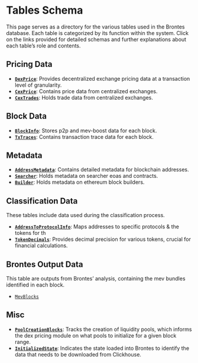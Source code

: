 # Tables Schema

This page serves as a directory for the various tables used in the Brontes database. Each table is categorized by its function within the system. Click on the links provided for detailed schemas and further explanations about each table’s role and contents.

## Pricing Data

- **[`DexPrice`](./schema/pricing.md#dex-price-table-schema)**: Provides decentralized exchange pricing data at a transaction level of granularity.
- **[`CexPrice`](./schema/pricing.md#cex-price-table-schema)**: Contains price data from centralized exchanges.
- **[`CexTrades`](./schema/pricing.md#cex-trades-table-schema)**: Holds trade data from centralized exchanges.

## Block Data

- **[`BlockInfo`](./schema/block.md#block-info-table-schema)**: Stores p2p and mev-boost data for each block.
- **[`TxTraces`](./schema/block.md#tx-traces-table-schema)**: Contains transaction trace data for each block.

## Metadata

- **[`AddressMetadata`](./schema/metadata.md#addressmeta-table)**: Contains detailed metadata for blockchain addresses.
- **[`Searcher`](./schema/metadata.md#searcher-info-tables)**: Holds metadata on searcher eoas and contracts.
- **[`Builder`](./schema/metadata.md#builder-table)**: Holds metadata on ethereum block builders.

## Classification Data

These tables include data used during the classification process.

- **[`AddressToProtocolInfo`](./schema/classification.md#addresstoprotocolinfo-table)**: Maps addresses to specific protocols & the tokens for th
- **[`TokenDecimals`](./schema/classification.md#tokendecimals-table)**: Provides decimal precision for various tokens, crucial for financial calculations.

## Brontes Output Data

This table are outputs from Brontes’ analysis, containing the mev bundles identified in each block.

- [`MevBlocks`](./schema/mev_blocks.md#mevblocks-table)

## Misc

- **[`PoolCreationBlocks`](./schema/misc.md#poolcreationblocks-table)**: Tracks the creation of liquidity pools, which informs the dex pricing module on what pools to initialize for a given block range.
- **[`InitializedState`](./schema/misc.md#initializedstate-table)**: Indicates the state loaded into Brontes to identify the data that needs to be downloaded from Clickhouse.

